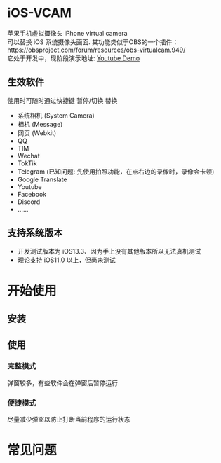 # iOS-VCAM
苹果手机虚拟摄像头 iPhone virtual camera  
可以替换 iOS 系统摄像头画面. 其功能类似于OBS的一个插件：https://obsproject.com/forum/resources/obs-virtualcam.949/  
它处于开发中，现阶段演示地址:  [Youtube Demo](https://youtu.be/tJGXZreAW8M)

## 生效软件
使用时可随时通过快捷键 暂停/切换 替换
- 系统相机 (System Camera)
- 相机 (Message)
- 网页 (Webkit)
- QQ
- TIM
- Wechat
- TokTik
- Telegram (已知问题: 先使用拍照功能，在点右边的录像时，录像会卡顿)
- Google Translate
- Youtube
- Facebook
- Discord
- ......

## 支持系统版本

- 开发测试版本为 iOS13.3、因为手上没有其他版本所以无法真机测试
- 理论支持 iOS11.0 以上，但尚未测试


# 开始使用

## 安装

## 使用

### 完整模式
弹窗较多，有些软件会在弹窗后暂停运行

### 便捷模式
尽量减少弹窗以防止打断当前程序的运行状态  

# 常见问题
